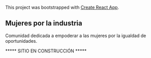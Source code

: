 This project was bootstrapped with [Create React App](https://github.com/facebook/create-react-app).

## Mujeres por la industria

Comunidad dedicada a empoderar a las mujeres por la igualdad de oportunidades.

***** SITIO EN CONSTRUCCIÓN *****
